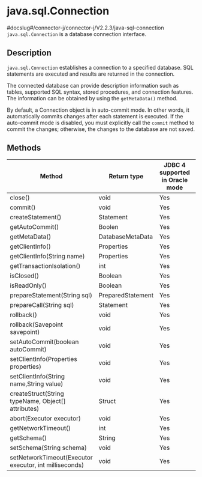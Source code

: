 java.sql.Connection 
========================================
#docslug#/connector-j/connector-j/V2.2.3/java-sql-connection
`java.sql.Connection` is a database connection interface. 

Description 
--------------------------------

`java.sql.Connection` establishes a connection to a specified database. SQL statements are executed and results are returned in the connection. 

The connected database can provide description information such as tables, supported SQL syntax, stored procedures, and connection features. The information can be obtained by using the `getMetaData()` method. 

By default, a Connection object is in auto-commit mode. In other words, it automatically commits changes after each statement is executed. If the auto-commit mode is disabled, you must explicitly call the `commit` method to commit the changes; otherwise, the changes to the database are not saved.

Methods 
----------------------------



|                       **Method**                       |  **Return type**  | **JDBC 4 supported in Oracle mode** | **JDBC 4 supported in MySQL mode** |
|--------------------------------------------------------|-------------------|-------------------------------------|------------------------------------|
| close()                                                | void              | Yes                                 | Yes                                |
| commit()                                               | void              | Yes                                 | Yes                                |
| createStatement()                                      | Statement         | Yes                                 | Yes                                |
| getAutoCommit()                                        | Boolen            | Yes                                 | Yes                                |
| getMetaData()                                          | DatabaseMetaData  | Yes                                 | Yes                                |
| getClientInfo()                                        | Properties        | Yes                                 | Yes                                |
| getClientInfo(String name)                             | Properties        | Yes                                 | Yes                                |
| getTransactionIsolation()                              | int               | Yes                                 | Yes                                |
| isClosed()                                             | Boolean           | Yes                                 | Yes                                |
| isReadOnly()                                           | Boolean           | Yes                                 | Yes                                |
| prepareStatement(String sql)                           | PreparedStatement | Yes                                 | Yes                                |
| prepareCall(String sql)                                | Statement         | Yes                                 | Yes                                |
| rollback()                                             | void              | Yes                                 | Yes                                |
| rollback(Savepoint savepoint)                          | void              | Yes                                 | Yes                                |
| setAutoCommit(boolean autoCommit)                      | void              | Yes                                 | Yes                                |
| setClientInfo(Properties properties)                   | void              | Yes                                 | Yes                                |
| setClientInfo(String name,String value)                | void              | Yes                                 | Yes                                |
| createStruct(String typeName, Object\[\] attributes)   | Struct            | Yes                                 | Yes                                |
| abort(Executor executor)                               | void              | Yes                                 | Yes                                |
| getNetworkTimeout()                                    | int               | Yes                                 | Yes                                |
| getSchema()                                            | String            | Yes                                 | Yes                                |
| setSchema(String schema)                               | void              | Yes                                 | Yes                                |
| setNetworkTimeout(Executor executor, int milliseconds) | void              | Yes                                 | Yes                                |



